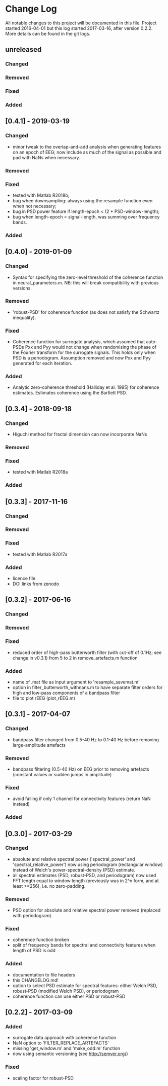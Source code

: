 # Change Log
All notable changes to this project will be documented in this file. Project started
2016-04-01 but this log started 2017-03-16, after version 0.2.2. More details can be found
in the git logs.

## unreleased
### Changed 
### Removed
### Fixed
### Added


## [0.4.1] - 2019-03-19
### Changed 
- minor tweak to the overlap-and-add analysis when generating features on an epoch of EEG;
  now include as much of the signal as possible and pad with NaNs when necessary.
### Removed
### Fixed
- tested with Matlab R2018b;
- bug when downsampling: always using the resample function even when not necessary;
- bug in PSD power feature if length-epoch < (2 * PSD-window-length); 
- bug when length-epoch = signal-length, was summing over frequency bands.
### Added


## [0.4.0] - 2019-01-09
### Changed 
- Syntax for specifying the zero-level threshold of the coherence function in
  neural_parameters.m. NB: this will break compatibility with previous versions.
### Removed
- 'robust-PSD' for coherence function (as does not satisfy the Schwartz inequality).
### Fixed
- Coherence function for surrogate analysis, which assumed that auto-PSDs Pxx and Pyy
  would not change when randomising the phase of the Fourier transform for the surrogate
  signals. This holds only when PSD is a periodogram. Assumption removed and now Pxx and
  Pyy generated for each iteration.
### Added
- Analytic zero-coherence threshold (Halliday et al. 1995) for coherence
  estimates. Estimates coherence using the Bartlett PSD.


## [0.3.4] - 2018-09-18
### Changed 
- Higuchi method for fractal dimension can now incorporate NaNs
### Removed
### Fixed
- tested with Matlab R2018a 
### Added

## [0.3.3] - 2017-11-16
### Changed 
### Removed
### Fixed
- tested with Matlab R2017a
### Added
- licence file
- DOI links from zenodo


## [0.3.2] - 2017-06-16
### Changed 
### Removed
### Fixed
- reduced order of high-pass butterworth filter (with cut-off of 0.1Hz; see change in
  v0.3.1) from 5 to 2 in remove_artefacts.m function
### Added
- name of .mat file as input argument to 'resample_savemat.m'
- option in filter_butterworth_withnans.m to have separate filter orders for high and
  low-pass components of a bandpass filter
- file to plot rEEG (plot_rEEG.m)


## [0.3.1] - 2017-04-07
### Changed 
- bandpass filter changed from 0.5-40 Hz to 0.1-40 Hz before removing large-amplitude
  artefacts

### Removed
- bandpass filtering (0.5-40 Hz) on EEG prior to removing artefacts (constant values or
  sudden jumps in amplitude)

### Fixed
- avoid failing if only 1 channel for connectivity features (return NaN instead)
### Added


## [0.3.0] - 2017-03-29
### Changed 
- absolute and relative spectral power ('spectral\_power' and 'spectral\_relative\_power')
  now using periodogram (rectangular window) instead of Welch's power-spectral-density
  (PSD) estimate.
- all spectral estimates (PSD, robust-PSD, and periodogram) now used FFT length equal to
  window length (previously was in 2^n form, and at least >=256), i.e. no zero-padding.

### Removed
- PSD option for absolute and relative spectral power removed (replaced with periodogram).

### Fixed
- coherence function broken
- split of frequency bands for spectral and connectivity features when length of PSD is
  odd

### Added
- documentation to file headers
- this CHANGELOG.md!
- option to select PSD estimate for spectral features: either Welch PSD, robust-PSD
  (modified Welch PSD), or periodogram
- coherence function can use either PSD or robust-PSD 


## [0.2.2] - 2017-03-09
### Added
- surrogate data approach with coherence function
- NaN option to 'FILTER\_REPLACE\_ARTEFACTS'
- missing 'get\_window.m' and 'make\_odd.m' function
- now using semantic versioning (see http://semver.org/)

### Fixed
- scaling factor for robust-PSD

